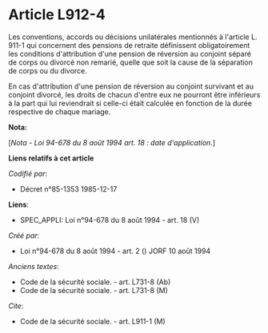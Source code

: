 # Article L912-4

Les conventions, accords ou décisions unilatérales mentionnés à l'article L. 911-1 qui concernent des pensions de retraite
définissent obligatoirement  les conditions d'attribution d'une pension de réversion au conjoint séparé de corps ou divorcé
non remarié, quelle que soit la cause de la séparation de corps ou du divorce. 

En cas d'attribution d'une pension de réversion au conjoint survivant et au conjoint divorcé, les droits de chacun d'entre
eux ne pourront être inférieurs à la part qui lui reviendrait si celle-ci était calculée en fonction de la durée respective
de chaque mariage.

**Nota:**

[*Nota - Loi 94-678 du 8 août 1994 art. 18 : date d'application.*]

**Liens relatifs à cet article**

_Codifié par_:

  - Décret n°85-1353 1985-12-17

**Liens**:

  - SPEC_APPLI: Loi n°94-678 du 8 août 1994 - art. 18 (V)

_Créé par_:

  - Loi n°94-678 du 8 août 1994 - art. 2 () JORF 10 août 1994

_Anciens textes_:

  - Code de la sécurité sociale. - art. L731-8 (Ab)
  - Code de la sécurité sociale. - art. L731-8 (M)

_Cite_:

  - Code de la sécurité sociale. - art. L911-1 (M)
